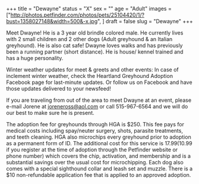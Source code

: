 +++
title = "Dewayne"
status = "X"
sex = ""
age = "Adult"
images = ["http://photos.petfinder.com/photos/pets/25104420/1/?bust=1358027148&width=500&-x.jpg",
]
draft = false
slug = "Dewayne"
+++

Meet Dwayne! He is a 3 year old brindle colored male. He currently lives with 2 small children and 2 other dogs (Adult greyhound & an Italian greyhound). He is also cat safe! Dwayne loves walks and has previously been a running partner (short distance). He is house/ kennel trained and has a huge personality.


Winter weather updates for meet & greets and other events: In case of inclement winter weather, check the Heartland Greyhound Adoption Facebook page for last-minute updates. Or follow us on Facebook and have those updates delivered to your newsfeed!


If you are traveling from out of the area to meet Dwayne at an event, please e-mail Jorene at joreneross@aol.com or call 515-967-6564 and we will do our best to make sure he is present.

The adoption fee for greyhounds through HGA is $250. This fee pays for medical costs including spay/neuter surgery, shots, parasite treatments, and teeth cleaning. HGA also microchips every greyhound prior to adoption as a permanent form of ID. The additional cost for this service is $17.99 ($10.99 if you register at the time of adoption through the Petfinder website or phone number) which covers the chip, activation, and membership and is a substantial savings over the usual cost for microchipping. Each dog also comes with a special sighthound collar and leash set and muzzle. There is a $10 non-refundable application fee that is applied to an approved adoption.

